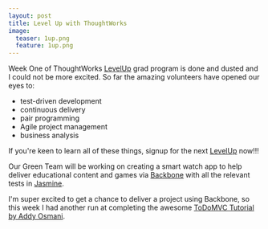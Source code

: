 ```yaml
---
layout: post
title: Level Up with ThoughtWorks
image:
  teaser: 1up.png
  feature: 1up.png
---
```


Week One of ThoughtWorks [LevelUp](http://levelup.thoughtworks.com/) grad program is done and dusted and I could not be more excited. So far the amazing volunteers have opened our eyes to:

- test-driven development
- continuous delivery 
- pair programming 
- Agile project management
- business analysis

If you're keen to learn all of these things, signup for the next [LevelUp](http://levelup.thoughtworks.com/) now!!!

Our Green Team will be working on creating a smart watch app to help deliver educational content and games via [Backbone](http://backbonejs.org/) with all the relevant tests in [Jasmine](http://jasmine.github.io/).

I'm super excited to get a chance to deliver a project using Backbone, so this week I had another run at completing the awesome [ToDoMVC Tutorial by Addy Osmani](http://addyosmani.github.io/backbone-fundamentals/#exercise-1-todos---your-first-backbone.js-app).